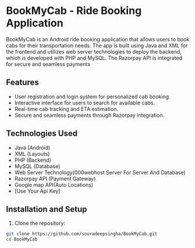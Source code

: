 # BookMyCab - Ride Booking Application

BookMyCab is an Android ride booking application that allows users to book cabs for their transportation needs. The app is built using Java and XML for the frontend and utilizes web server technologies to deploy the backend, which is developed with PHP and MySQL. The Razorpay API is integrated for secure and seamless payments

## Features

- User registration and login system for personalized cab booking.
- Interactive interface for users to search for available cabs.
- Real-time cab tracking and ETA estimation.
- Secure and seamless payments through Razorpay integration.




## Technologies Used

- Java (Android)
- XML (Layouts)
- PHP (Backend)
- MySQL (Database)
- Web Server Technology(000webhost Server For Server And Database)
- Razorpay API (Payment Gateway)
- Google map API(Auto Locations)
- [Use Your Api Key]

## Installation and Setup

1. Clone the repository:

```bash
git clone https://github.com/souradeepsingha/BookMyCab.git
cd BookMyCab
